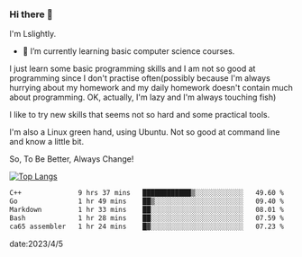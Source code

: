 ### Hi there 👋

I'm Lslightly.

- 🌱 I’m currently learning basic computer science courses.

I just learn some basic programming skills and I am not so good at programming since I don't practise often(possibly because I'm always hurrying about my homework and my daily homework doesn't contain much about programming. OK, actually, I'm lazy and I'm always touching fish)

I like to try new skills that seems not so hard and some practical tools.

I'm also a Linux green hand, using Ubuntu. Not so good at command line and know a little bit.

So, To Be Better, Always Change!

[![Top Langs](https://github-readme-stats.vercel.app/api/top-langs/?username=Lslightly&layout=compact)](https://github.com/anuraghazra/github-readme-stats)

<!--START_SECTION:waka-->

```txt
C++              9 hrs 37 mins   ████████████▒░░░░░░░░░░░░   49.60 %
Go               1 hr 49 mins    ██▒░░░░░░░░░░░░░░░░░░░░░░   09.40 %
Markdown         1 hr 33 mins    ██░░░░░░░░░░░░░░░░░░░░░░░   08.01 %
Bash             1 hr 28 mins    ██░░░░░░░░░░░░░░░░░░░░░░░   07.59 %
ca65 assembler   1 hr 24 mins    █▓░░░░░░░░░░░░░░░░░░░░░░░   07.23 %
```

<!--END_SECTION:waka-->

date:2023/4/5

